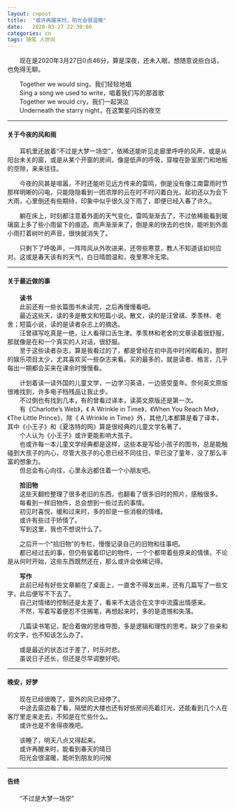 ```yaml
---
layout: cnpost
title:  "或许再醒来时，阳光会很温暖"
date:   2020-03-27 22:30:00
categories: cn
tags: 随笔 人世间
---
```



&emsp;&emsp;现在是2020年3月27日0点46分，算是深夜，还未入眠，想随意说些白话，也免得无聊。<br>

&emsp;&emsp;Together we would sing，我们轻轻地唱<br>
&emsp;&emsp;Sing a song we used to write，唱着我们写的那首歌<br>
&emsp;&emsp;Together we would cry，我们一起哭泣<br>
&emsp;&emsp;Underneath the starry night，在这繁星闪烁的夜空<br>

-----

#### 关于今夜的风和雨

&emsp;&emsp;耳机里还放着“不过是大梦一场空”，依稀还能听见走廊里呼呼的风声，或是从阳台未关的窗，或是从某个开窗的房间，像是低声的呼吸，穿梭在卧室房门和地板的空隙，来来往往。<br>

&emsp;&emsp;今夜的风甚是喧嚣，不时还能听见远方传来的雷鸣，倒是没有像江南雷雨时节那样明晰的闪电，只能隐隐看到一团浓厚的云在时不时闪着白光。起初还以为会下大雨，心里倒还有些期待，印象中似乎很久没下雨了，即便已经入春了许久。<br>

&emsp;&emsp;躺在床上，时刻都注意着外面的天气变化，雷鸣渐渐去了，不过依稀能看到玻璃窗上多了些小雨留下的痕迹。雨声渐渐来了，倒是来的快去的也快，能听到外面小雨打着树叶的声音，很快就消失了。<br>

&emsp;&emsp;只剩下了呼吸声，一阵阵风从外吹进来，还带些寒意，教人不知道该如何应对。这或是春天该有的天气，白日晴朗温和，夜里寒冷无常。<br>


----------
#### 关于最近做的事
&emsp;&emsp;**读书**<br>
&emsp;&emsp;此前还有一些长篇图书未读完，之后再慢慢看吧。<br>
&emsp;&emsp;最近这些天，读的多是散文和短篇小说。散文，读的是汪曾祺、季羡林、老舍；短篇小说，读的是读者杂志上的摘选。<br>
&emsp;&emsp;汪曾祺写吃真是一绝，让人看得口舌生津。季羡林和老舍的文章读着很舒服，那就像是在和一个真实的人对话，很舒服。<br>
&emsp;&emsp;至于这些读者杂志，算是我看过的了，都是曾经在初中高中时闲暇看的，那时的娱乐项目太少，尤其喜欢买一些杂志来看。买的最多的，就是读者、格言，几乎每出一期都会买来在课余时慢慢看。<br>

&emsp;&emsp;计划着读一读外国的儿童文学，一边学习英语，一边感受童年。奈何英文原版很难找到，许多电子档残品让我止步。<br>
&emsp;&emsp;不过倒也有找到几本，有的曾看过译本，读英文原版还是第一次。<br>
&emsp;&emsp;有《Charlotte’s Web》，《 A Wrinkle in Time》，《When You Reach Me》，《The Little Prince》，除《 A Wrinkle in Time》外，其他几本都算是看了译本，其中《小王子》和《夏洛特的网》算是很经典的儿童文学名著了。<br>
&emsp;&emsp;个人认为《小王子》或许更能影响大孩子。<br>
&emsp;&emsp;也或许每一本儿童文学经典都是这样，这些本是写给小孩子的图书，总是能触碰到大孩子的内心，尽管大孩子的心思已经不同往日，早已没了童年，没了那么丰富的想象力。<br>
&emsp;&emsp;但总会有心向往，心里永远都住着一个小朋友吧。<br>

&emsp;&emsp;**拾旧物**<br>
&emsp;&emsp;这些天翻检整理了很多老旧的东西，也翻看了很多旧时的照片，感触很多。<br>
&emsp;&emsp;每看到一样旧物件，总会想到一些过去的事情。<br>
&emsp;&emsp;初见时喜悦，缓和过来时，多的却是一些消极的情绪。<br>
&emsp;&emsp;或许有些过于矫情了。<br>
&emsp;&emsp;写到这里，我也不想说什么了。<br>

&emsp;&emsp;之后开一个“拾旧物”的专栏，慢慢记录自己的旧物和往事吧。<br>
&emsp;&emsp;都已经过去的事，但仍有留着印记的物件，一个个都带着些原来的情愫，不论是从何时开始，这些东西既然还在，那么或许会依稀记得。<br>

&emsp;&emsp;**写作**<br>
&emsp;&emsp;此前已经有好些文章躺在了桌面上，一直舍不得发出来，还有几篇写了一些文字，此后便写不下去了。<br>
&emsp;&emsp;自己对情绪的控制还是太差了，看来不太适合在文字中流露出情感来。<br>
&emsp;&emsp;不然，写着写着便忍不住搁笔，再想起来时，多的是遗憾和失落。<br>

&emsp;&emsp;几篇读书笔记，配合着做的思维导图，多是逻辑和理性的思考。缺少了些亲和的文字，也不知该怎么办了。<br>

&emsp;&emsp;或是最近的状态过于差了，时乐时悲。<br>
&emsp;&emsp;虽说日子还长，但还是尽早调整好吧。<br>

----------

#### 晚安，好梦
&emsp;&emsp;现在已经很晚了，窗外的风已经停了。<br>
&emsp;&emsp;中途去窗边看了看，隔壁的大楼也还有好些房间亮着灯光，还能看到几个人在客厅里走来走去，不知是在忙些什么。<br>
&emsp;&emsp;或许也是不舍得夜晚吧。<br>

&emsp;&emsp;该睡了，明天八点又得起来。<br>
&emsp;&emsp;或许再醒来时，能看到春天的晴日<br>
&emsp;&emsp;阳光会很温暖，能听到朋友的问候<br>

----------
#### 告终

&emsp;&emsp;“不过是大梦一场空”

